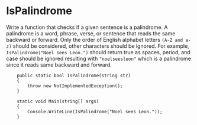 # IsPalindrome
 Write a function that checks if a given sentence is a palindrome. A palindrome is a word, phrase, verse, or sentence that reads the same backward or forward. Only the order of English alphabet letters `(A-Z and a-z)` should be considered, other characters should be ignored.
For example, `IsPalindrome("Noel sees Leon.")` should return true as spaces, period, and case should be ignored resulting with `"noelseesleon"` which is a palindrome since it reads same backward and forward.

```
    public static bool IsPalindrome(string str)
    {
        throw new NotImplementedException();
    }
   
    static void Main(string[] args)
    {
        Console.WriteLine(IsPalindrome("Noel sees Leon."));
    }
```
